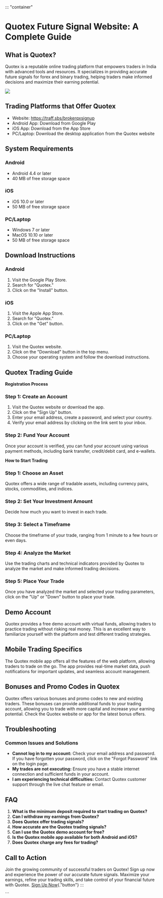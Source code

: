 ::: \"container\"
# Quotex Future Signal Website: A Complete Guide

## What is Quotex?

Quotex is a reputable online trading platform that empowers traders in
India with advanced tools and resources. It specializes in providing
accurate future signals for forex and binary trading, helping traders
make informed decisions and maximize their earning potential.

[![](https://static.quotex.io/files/8_en/300_250.jpg)](https://traff.sbs/brokerqxsignupf)

## Trading Platforms that Offer Quotex

-   Website: https://traff.sbs/brokerqxsignup
-   Android App: Download from Google Play
-   iOS App: Download from the App Store
-   PC/Laptop: Download the desktop application from the Quotex website

## System Requirements

### Android

-   Android 4.4 or later
-   40 MB of free storage space

### iOS

-   iOS 10.0 or later
-   50 MB of free storage space

### PC/Laptop

-   Windows 7 or later
-   MacOS 10.10 or later
-   50 MB of free storage space

## Download Instructions

### Android

1.  Visit the Google Play Store.
2.  Search for "Quotex."
3.  Click on the "Install" button.

### iOS

1.  Visit the Apple App Store.
2.  Search for "Quotex."
3.  Click on the "Get" button.

### PC/Laptop

1.  Visit the Quotex website.
2.  Click on the "Download" button in the top menu.
3.  Choose your operating system and follow the download instructions.

## Quotex Trading Guide

**Registration Process**

### Step 1: Create an Account

1.  Visit the Quotex website or download the app.
2.  Click on the "Sign Up" button.
3.  Enter your email address, create a password, and select your
    country.
4.  Verify your email address by clicking on the link sent to your
    inbox.

### Step 2: Fund Your Account

Once your account is verified, you can fund your account using various
payment methods, including bank transfer, credit/debit card, and
e-wallets.

**How to Start Trading**

### Step 1: Choose an Asset

Quotex offers a wide range of tradable assets, including currency pairs,
stocks, commodities, and indices.

### Step 2: Set Your Investment Amount

Decide how much you want to invest in each trade.

### Step 3: Select a Timeframe

Choose the timeframe of your trade, ranging from 1 minute to a few hours
or even days.

### Step 4: Analyze the Market

Use the trading charts and technical indicators provided by Quotex to
analyze the market and make informed trading decisions.

### Step 5: Place Your Trade

Once you have analyzed the market and selected your trading parameters,
click on the "Up" or "Down" button to place your trade.

## Demo Account

Quotex provides a free demo account with virtual funds, allowing traders
to practice trading without risking real money. This is an excellent way
to familiarize yourself with the platform and test different trading
strategies.

## Mobile Trading Specifics

The Quotex mobile app offers all the features of the web platform,
allowing traders to trade on the go. The app provides real-time market
data, push notifications for important updates, and seamless account
management.

## Bonuses and Promo Codes in Quotex

Quotex offers various bonuses and promo codes to new and existing
traders. These bonuses can provide additional funds to your trading
account, allowing you to trade with more capital and increase your
earning potential. Check the Quotex website or app for the latest bonus
offers.

## Troubleshooting

### Common Issues and Solutions

-   **Cannot log in to my account:** Check your email address and
    password. If you have forgotten your password, click on the
    "Forgot Password" link on the login page.
-   **My trades are not executing:** Ensure you have a stable internet
    connection and sufficient funds in your account.
-   **I am experiencing technical difficulties:** Contact Quotex
    customer support through the live chat feature or email.

## FAQ

1.  **What is the minimum deposit required to start trading on Quotex?**
2.  **Can I withdraw my earnings from Quotex?**
3.  **Does Quotex offer trading signals?**
4.  **How accurate are the Quotex trading signals?**
5.  **Can I use the Quotex demo account for free?**
6.  **Is the Quotex mobile app available for both Android and iOS?**
7.  **Does Quotex charge any fees for trading?**

## Call to Action

Join the growing community of successful traders on Quotex! Sign up now
and experience the power of our accurate future signals. Maximize your
earnings, refine your trading skills, and take control of your financial
future with Quotex. [Sign Up
Now](\%22https://traff.sbs/brokerqxsignup\%22){."button"}
:::

\`\`\`

